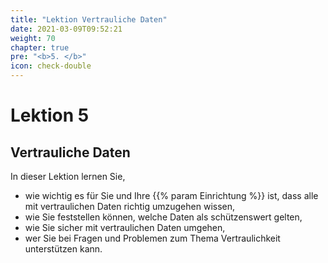 ```yaml
---
title: "Lektion Vertrauliche Daten"
date: 2021-03-09T09:52:21
weight: 70 
chapter: true
pre: "<b>5. </b>"
icon: check-double
---
```


# Lektion 5
## Vertrauliche Daten

In dieser Lektion lernen Sie,

- wie wichtig es für Sie und Ihre {{% param Einrichtung %}} ist, dass alle mit vertraulichen Daten richtig umzugehen wissen,
- wie Sie feststellen können, welche Daten als schützenswert gelten,
- wie Sie sicher mit vertraulichen Daten umgehen,
- wer Sie bei Fragen und Problemen zum Thema Vertraulichkeit unterstützen kann.